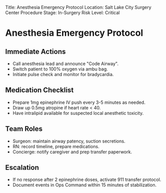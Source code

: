 Title: Anesthesia Emergency Protocol
Location: Salt Lake City Surgery Center
Procedure Stage: In-Surgery
Risk Level: Critical

# Anesthesia Emergency Protocol

## Immediate Actions
- Call anesthesia lead and announce "Code Airway".
- Switch patient to 100% oxygen via ambu bag.
- Initiate pulse check and monitor for bradycardia.

## Medication Checklist
- Prepare 1mg epinephrine IV push every 3-5 minutes as needed.
- Draw up 0.5mg atropine if heart rate < 40.
- Have intralipid available for suspected local anesthetic toxicity.

## Team Roles
- Surgeon: maintain airway patency, suction secretions.
- RN: record timeline, prepare medications.
- Concierge: notify caregiver and prep transfer paperwork.

## Escalation
- If no response after 2 epinephrine doses, activate 911 transfer protocol.
- Document events in Ops Command within 15 minutes of stabilization.
